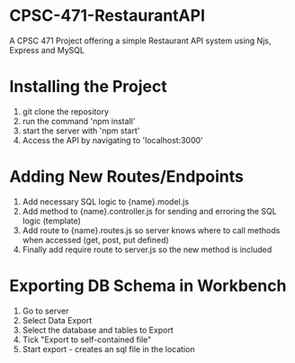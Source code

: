 # CPSC-471-RestaurantAPI
A CPSC 471 Project offering a simple Restaurant API system using Njs, Express and MySQL

# Installing the Project
1. git clone the repository
2. run the command 'npm install'
3. start the server with 'npm start'
4. Access the API by navigating to 'localhost:3000'

# Adding New Routes/Endpoints
1. Add necessary SQL logic to {name}.model.js
2. Add method to {name}.controller.js for sending and erroring the SQL logic (template)
3. Add route to {name}.routes.js so server knows where to call methods when accessed (get, post, put defined)
4. Finally add require route to server.js so the new method is included

# Exporting DB Schema in Workbench
1. Go to server
2. Select Data Export
3. Select the database and tables to Export
4. Tick "Export to self-contained file"
5. Start export - creates an sql file in the location